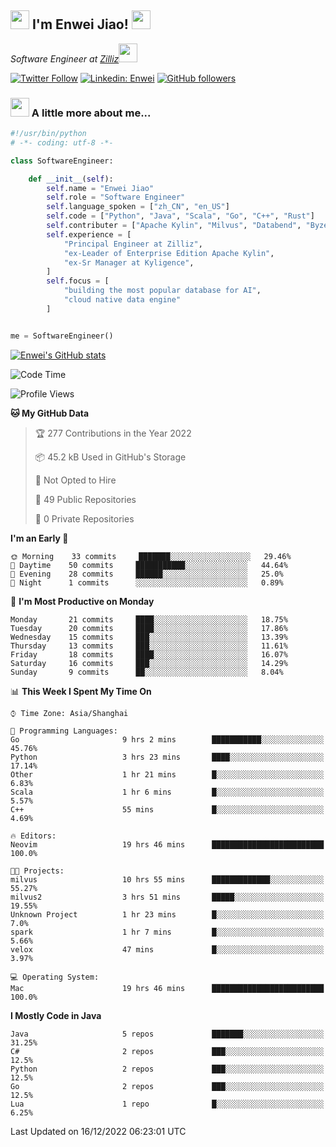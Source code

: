 <h2><img src="https://emojis.slackmojis.com/emojis/images/1531849430/4246/blob-sunglasses.gif?1531849430" width="30"/> I'm  Enwei Jiao! <img src="https://media.giphy.com/media/juBt25nT1KGys/giphy.gif" width=30> </h2>
<!-- <img align='right' src="https://media.giphy.com/media/M9gbBd9nbDrOTu1Mqx/giphy.gif" width="230"> -->
<p><em>Software Engineer at <a href="https://zilliz.com/">Zilliz</a><img src="https://media.giphy.com/media/WUlplcMpOCEmTGBtBW/giphy.gif" width="30"></em></p>

[![Twitter Follow](https://img.shields.io/twitter/follow/misteranmol?label=Follow)](https://twitter.com/intent/follow?screen_name=EnweiJiao)
[![Linkedin: Enwei](https://img.shields.io/badge/-enwei-blue?style=&logo=Linkedin&logoColor=white&link=https://www.linkedin.com/in/enwei-jiao-41192a97)](https://www.linkedin.com/in/enwei-jiao-41192a97/)
[![GitHub followers](https://img.shields.io/github/followers/jiaoew1991?label=Follow&style=social)](https://github.com/jiaoew1991)


### <img src="https://media.giphy.com/media/VgCDAzcKvsR6OM0uWg/giphy.gif" width="30"> A little more about me...  

```python
#!/usr/bin/python
# -*- coding: utf-8 -*-

class SoftwareEngineer:

    def __init__(self):
        self.name = "Enwei Jiao"
        self.role = "Software Engineer"
        self.language_spoken = ["zh_CN", "en_US"]
        self.code = ["Python", "Java", "Scala", "Go", "C++", "Rust"]
        self.contributer = ["Apache Kylin", "Milvus", "Databend", "Byzer-Lang"]
        self.experience = [
            "Principal Engineer at Zilliz",
            "ex-Leader of Enterprise Edition Apache Kylin",
            "ex-Sr Manager at Kyligence",
        ]
        self.focus = [
            "building the most popular database for AI",
            "cloud native data engine"
        ]


me = SoftwareEngineer()
```

[![Enwei's GitHub stats](https://github-readme-stats.vercel.app/api?username=jiaoew1991&count_private=true&show_icons=true)](https://github.com/jiaoew1991/jiaoew1991)

<!-- [![Top Langs](https://github-readme-stats.vercel.app/api/top-langs/?username=jiaoew1991&layout=compact)](https://github.com/jiaoew1991/jiaoew1991) -->

<!--START_SECTION:waka-->
![Code Time](http://img.shields.io/badge/Code%20Time-377%20hrs%2035%20mins-blue)

![Profile Views](http://img.shields.io/badge/Profile%20Views-0-blue)

**🐱 My GitHub Data** 

> 🏆 277 Contributions in the Year 2022
 > 
> 📦 45.2 kB Used in GitHub's Storage 
 > 
> 🚫 Not Opted to Hire
 > 
> 📜 49 Public Repositories 
 > 
> 🔑 0 Private Repositories  
 > 
**I'm an Early 🐤** 

```text
🌞 Morning    33 commits     ███████░░░░░░░░░░░░░░░░░░   29.46% 
🌆 Daytime    50 commits     ███████████░░░░░░░░░░░░░░   44.64% 
🌃 Evening    28 commits     ██████░░░░░░░░░░░░░░░░░░░   25.0% 
🌙 Night      1 commits      ░░░░░░░░░░░░░░░░░░░░░░░░░   0.89%

```
📅 **I'm Most Productive on Monday** 

```text
Monday       21 commits     ████░░░░░░░░░░░░░░░░░░░░░   18.75% 
Tuesday      20 commits     ████░░░░░░░░░░░░░░░░░░░░░   17.86% 
Wednesday    15 commits     ███░░░░░░░░░░░░░░░░░░░░░░   13.39% 
Thursday     13 commits     ███░░░░░░░░░░░░░░░░░░░░░░   11.61% 
Friday       18 commits     ████░░░░░░░░░░░░░░░░░░░░░   16.07% 
Saturday     16 commits     ███░░░░░░░░░░░░░░░░░░░░░░   14.29% 
Sunday       9 commits      ██░░░░░░░░░░░░░░░░░░░░░░░   8.04%

```


📊 **This Week I Spent My Time On** 

```text
⌚︎ Time Zone: Asia/Shanghai

💬 Programming Languages: 
Go                       9 hrs 2 mins        ███████████░░░░░░░░░░░░░░   45.76% 
Python                   3 hrs 23 mins       ████░░░░░░░░░░░░░░░░░░░░░   17.14% 
Other                    1 hr 21 mins        █░░░░░░░░░░░░░░░░░░░░░░░░   6.83% 
Scala                    1 hr 6 mins         █░░░░░░░░░░░░░░░░░░░░░░░░   5.57% 
C++                      55 mins             █░░░░░░░░░░░░░░░░░░░░░░░░   4.69%

🔥 Editors: 
Neovim                   19 hrs 46 mins      █████████████████████████   100.0%

🐱‍💻 Projects: 
milvus                   10 hrs 55 mins      █████████████░░░░░░░░░░░░   55.27% 
milvus2                  3 hrs 51 mins       █████░░░░░░░░░░░░░░░░░░░░   19.55% 
Unknown Project          1 hr 23 mins        █░░░░░░░░░░░░░░░░░░░░░░░░   7.0% 
spark                    1 hr 7 mins         █░░░░░░░░░░░░░░░░░░░░░░░░   5.66% 
velox                    47 mins             █░░░░░░░░░░░░░░░░░░░░░░░░   3.97%

💻 Operating System: 
Mac                      19 hrs 46 mins      █████████████████████████   100.0%

```

**I Mostly Code in Java** 

```text
Java                     5 repos             ███████░░░░░░░░░░░░░░░░░░   31.25% 
C#                       2 repos             ███░░░░░░░░░░░░░░░░░░░░░░   12.5% 
Python                   2 repos             ███░░░░░░░░░░░░░░░░░░░░░░   12.5% 
Go                       2 repos             ███░░░░░░░░░░░░░░░░░░░░░░   12.5% 
Lua                      1 repo              █░░░░░░░░░░░░░░░░░░░░░░░░   6.25%

```



 Last Updated on 16/12/2022 06:23:01 UTC
<!--END_SECTION:waka-->
